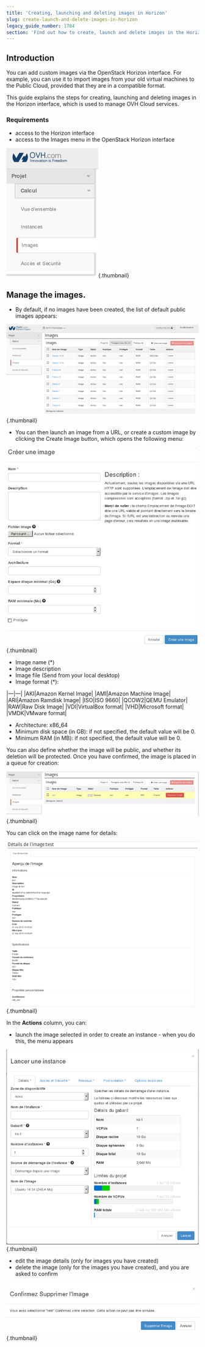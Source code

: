 ```yaml
---
title: 'Creating, launching and deleting images in Horizon'
slug: create-launch-and-delete-images-in-horizon
legacy_guide_number: 1784
section: 'Find out how to create, launch and delete images in the Horizon interface'
---
```


## Introduction
You can add custom images via the OpenStack Horizon interface. For example, you can use it to import images from your old virtual machines to the Public Cloud, provided that they are in a compatible format.

This guide explains the steps for creating, launching and deleting images in the Horizon interface, which is used to manage OVH Cloud services.


### Requirements
- access to the Horizon interface
- access to the Images menu in the OpenStack Horizon interface 


![public-cloud](images/2661.png){.thumbnail}


## Manage the images.
- By default, if no images have been created, the list of default public images appears:


![public-cloud](images/2662.png){.thumbnail}

- You can then launch an image from a URL, or create a custom image by clicking the Create Image button, which opens the following menu:


![public-cloud](images/2720.png){.thumbnail}

- Image name (\*)
- Image description
- Image file (Send from your local desktop)
- Image format (\*):

|—|—|
|AKI|Amazon Kernel Image|
|AMI|Amazon Machine Image|
|ARI|Amazon Ramdisk Image|
|ISO|ISO 9660|
|QCOW2|QEMU Emulator|
|RAW|Raw Disk Image|
|VDI|VirtualBox format|
|VHD|Microsoft format|
|VMDK|VMware format|

- Architecture: x86_64
- Minimum disk space (in GB): if not specified, the default value will be 0.
- Minimum RAM (in MB): if not specified, the default value will be 0.

You can also define whether the image will be public, and whether its deletion will be protected. Once you have confirmed, the image is placed in a queue for creation:


![public-cloud](images/2664.png){.thumbnail}

You can click on the image name for details:


![public-cloud](images/2665.png){.thumbnail}

In the **Actions** column, you can:

- launch the image selected in order to create an instance - when you do this, the menu appears


![public-cloud](images/2666.png){.thumbnail}

- edit the image details (only for images you have created)
- delete the image (only for the images you have created), and you are asked to confirm


![public-cloud](images/2667.png){.thumbnail}
